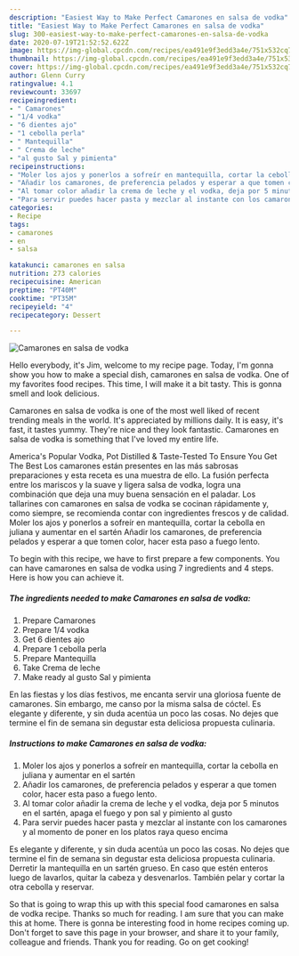 ```yaml
---
description: "Easiest Way to Make Perfect Camarones en salsa de vodka"
title: "Easiest Way to Make Perfect Camarones en salsa de vodka"
slug: 300-easiest-way-to-make-perfect-camarones-en-salsa-de-vodka
date: 2020-07-19T21:52:52.622Z
image: https://img-global.cpcdn.com/recipes/ea491e9f3edd3a4e/751x532cq70/camarones-en-salsa-de-vodka-foto-principal.jpg
thumbnail: https://img-global.cpcdn.com/recipes/ea491e9f3edd3a4e/751x532cq70/camarones-en-salsa-de-vodka-foto-principal.jpg
cover: https://img-global.cpcdn.com/recipes/ea491e9f3edd3a4e/751x532cq70/camarones-en-salsa-de-vodka-foto-principal.jpg
author: Glenn Curry
ratingvalue: 4.1
reviewcount: 33697
recipeingredient:
- " Camarones"
- "1/4 vodka"
- "6 dientes ajo"
- "1 cebolla perla"
- " Mantequilla"
- " Crema de leche"
- "al gusto Sal y pimienta"
recipeinstructions:
- "Moler los ajos y ponerlos a sofreír en mantequilla, cortar la cebolla en juliana y aumentar en el sartén"
- "Añadir los camarones, de preferencia pelados y esperar a que tomen color, hacer esta paso a fuego lento."
- "Al tomar color añadir la crema de leche y el vodka, deja por 5 minutos en el sartén, apaga el fuego y pon sal y pimiento al gusto"
- "Para servir puedes hacer pasta y mezclar al instante con los camarones y al momento de poner en los platos raya queso encima"
categories:
- Recipe
tags:
- camarones
- en
- salsa

katakunci: camarones en salsa 
nutrition: 273 calories
recipecuisine: American
preptime: "PT40M"
cooktime: "PT35M"
recipeyield: "4"
recipecategory: Dessert

---
```



![Camarones en salsa de vodka](https://img-global.cpcdn.com/recipes/ea491e9f3edd3a4e/751x532cq70/camarones-en-salsa-de-vodka-foto-principal.jpg)

Hello everybody, it's Jim, welcome to my recipe page. Today, I'm gonna show you how to make a special dish, camarones en salsa de vodka. One of my favorites food recipes. This time, I will make it a bit tasty. This is gonna smell and look delicious.

Camarones en salsa de vodka is one of the most well liked of recent trending meals in the world. It's appreciated by millions daily. It is easy, it's fast, it tastes yummy. They're nice and they look fantastic. Camarones en salsa de vodka is something that I've loved my entire life.

America&#39;s Popular Vodka, Pot Distilled &amp; Taste-Tested To Ensure You Get The Best Los camarones están presentes en las más sabrosas preparaciones y esta receta es una muestra de ello. La fusión perfecta entre los mariscos y la suave y ligera salsa de vodka, logra una combinación que deja una muy buena sensación en el paladar. Los tallarines con camarones en salsa de vodka se cocinan rápidamente y, como siempre, se recomienda contar con ingredientes frescos y de calidad. Moler los ajos y ponerlos a sofreír en mantequilla, cortar la cebolla en juliana y aumentar en el sartén Añadir los camarones, de preferencia pelados y esperar a que tomen color, hacer esta paso a fuego lento.


To begin with this recipe, we have to first prepare a few components. You can have camarones en salsa de vodka using 7 ingredients and 4 steps. Here is how you can achieve it.

<!--inarticleads1-->

##### The ingredients needed to make Camarones en salsa de vodka:

1. Prepare  Camarones
1. Prepare 1/4 vodka
1. Get 6 dientes ajo
1. Prepare 1 cebolla perla
1. Prepare  Mantequilla
1. Take  Crema de leche
1. Make ready al gusto Sal y pimienta


En las fiestas y los días festivos, me encanta servir una gloriosa fuente de camarones. Sin embargo, me canso por la misma salsa de cóctel. Es elegante y diferente, y sin duda acentúa un poco las cosas. No dejes que termine el fin de semana sin degustar esta deliciosa propuesta culinaria. 

<!--inarticleads2-->

##### Instructions to make Camarones en salsa de vodka:

1. Moler los ajos y ponerlos a sofreír en mantequilla, cortar la cebolla en juliana y aumentar en el sartén
1. Añadir los camarones, de preferencia pelados y esperar a que tomen color, hacer esta paso a fuego lento.
1. Al tomar color añadir la crema de leche y el vodka, deja por 5 minutos en el sartén, apaga el fuego y pon sal y pimiento al gusto
1. Para servir puedes hacer pasta y mezclar al instante con los camarones y al momento de poner en los platos raya queso encima


Es elegante y diferente, y sin duda acentúa un poco las cosas. No dejes que termine el fin de semana sin degustar esta deliciosa propuesta culinaria. Derretir la mantequilla en un sartén grueso. En caso que estén enteros luego de lavarlos, quitar la cabeza y desvenarlos. También pelar y cortar la otra cebolla y reservar. 

So that is going to wrap this up with this special food camarones en salsa de vodka recipe. Thanks so much for reading. I am sure that you can make this at home. There is gonna be interesting food in home recipes coming up. Don't forget to save this page in your browser, and share it to your family, colleague and friends. Thank you for reading. Go on get cooking!
